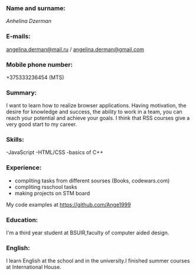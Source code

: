 ### Name and surname: 
*Anhelina Dzerman*

### E-mails: 
angelina.derman@mail.ru / angelina.derman@gmail.com

### Mobile phone number: 
+375333236454 (MTS) 

### Summary: 
I want to learn how to realize browser applications.
Having motivation, the desire for knowledge and success, the ability to work in a team, you can reach your potential and achieve your goals.
I think that RSS courses give a very good start to my career.

### Skills: 
-JavaScript
-HTML/CSS
-basics of C++

### Experience: 
- compliting tasks from different sourses (Books, codewars.com) 
- compliting rsschool tasks 
- making projects on STM board 

My code examples at https://github.com/Ange1999 

### Education: 
I'm a third year student at BSUIR,faculty of computer aided design.

### English: 
I learn English at the school and in the university.I finished summer courses at International House.